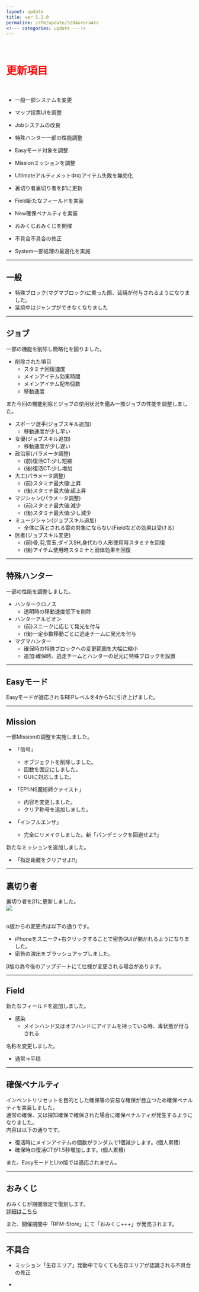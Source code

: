 ```yaml
---
layout: update
title: ver 5.2.0
permalink: /rfm/update/520AuroraArc
<!--- categories: update ---!> 
---
```



<br>
<h1 id="1"><font color="red">更新項目</font></h1><br>


           
+ <span class="green-badge">一般</span>一部システムを変更       

+ <span class="green-badge">マップ投票</span>UIを調整         

+ <span class="green-badge">Job</span>システムの改良     

+ <span class="green-badge">特殊ハンター</span>一部の性能調整    

+ <span class="green-badge">Easyモード</span>対象を調整    

+ <span class="green-badge">Mission</span>ミッションを調整    

+ <span class="green-badge">Ultimate</span>アルティメット中のアイテム失敗を無効化    

+ <span class="green-badge">裏切り者</span>裏切り者をβ1に更新    

+ <span class="green-badge">Field</span>新たなフィールドを実装      

+ <span class="red-badge">New</span>確保ペナルティを実装       

+ <span class="blue-badge">おみくじ</span>おみくじを開催  

+ <span class="yellow-badge">不具合</span>不具合の修正       

+ <span class="yellow-badge">System</span>一部処理の最適化を実施          
         
-----------------------------------------------------  
## 一般      

+  特殊ブロック(マグマブロック)に乗った際、延焼が付与されるようになりました。  
+  延焼中はジャンプができなくなりました  



-----------------------------------------------------  
## ジョブ    

一部の機能を削除し簡略化を図りました。  

+  削除された項目
   + スタミナ回復速度  
   + メインアイテム効果時間  
   + メインアイテム配布個数
   + 移動速度  
    
また今回の機能削除とジョブの使用状況を鑑み一部ジョブの性能を調整しました。  

+  スポーツ選手(ジョブスキル追加)
   + 移動速度が少し早い  
+  女優(ジョブスキル追加)
   + 移動速度が少し遅い 
+  政治家(パラメータ調整)
   + (前)復活CT:少し短縮
   + (後)復活CT:少し増加
+  大工(パラメータ調整)
   + (前)スタミナ最大値:上昇
   + (後)スタミナ最大値:超上昇
+  マジシャン(パラメータ調整)
   + (前)スタミナ最大値:減少
   + (後)スタミナ最大値:少し減少
+  ミュージシャン(ジョブスキル追加)
   + 全体に落とされる雷の対象にならない(Fieldなどの効果は受ける)  
+  医者(ジョブスキル変更)
   + (前)骨,羽,雪玉,ダイスSH,身代わり人形使用時スタミナを回復
   + (後)アイテム使用時スタミナと弱体効果を回復
   

-----------------------------------------------------  
## 特殊ハンター      

一部の性能を調整しました。   

+  ハンタークロノス  
   + 透明時の移動速度低下を削除    
+  ハンターアルビオン
   + (前)スニークに応じて発光を付与      
   + (後)一定歩数移動ごとに逃走チームに発光を付与      
+  マグマハンター  
   + 確保時の特殊ブロックへの変更範囲を大幅に縮小   
   + 追加:確保時、逃走チームとハンターの足元に特殊ブロックを設置   

   
-----------------------------------------------------  
## Easyモード      

Easyモードが適応されるREPレベルを4から5に引き上げました。  

-----------------------------------------------------  
## Mission      

一部Missionの調整を実施しました。

+  「信号」  
   + オブジェクトを削除しました。
   + 回数を固定にしました。  
   + GUIに対応しました。  
   
  
  
+  「EP1:NS魔術師クァイスト」
   + 内容を変更しました。  
   + クリア称号を追加しました。  
   
   
+  「インフルエンザ」
   + 完全にリメイクしました。新「パンデミックを回避せよ!!」  
   
新たなミッションを追加しました。
+  「指定距離をクリアせよ!!」
   

-----------------------------------------------------  
## 裏切り者        

裏切り者をβ1に更新しました。    
<a><img src="{{site.baseurl}}/public/images/rfm/uragiri.png"></a><br><br>

α版からの変更点は以下の通りです。  

+ iPhoneをスニーク+右クリックすることで密告GUIが開かれるようになりました。  
+ 密告の演出をブラッシュアップしました。  

  
<p class="alert alert-info">β版の為今後のアップデートにて仕様が変更される場合があります。</p>

-----------------------------------------------------  
## Field      

新たなフィールドを追加しました。
+  感染  
   + メインハンド又はオフハンドにアイテムを持っている時、毒状態が付与される  
  

名称を変更しました。    
+  通常→平穏



-----------------------------------------------------  
## 確保ペナルティ  

インベントリリセットを目的とした確保等の安易な確保が目立つため確保ペナルティを実装しました。  
通常の確保、又は探知確保で確保された場合に確保ペナルティが発生するようになりました。  
内容は以下の通りです。  
  
+ 復活時にメインアイテムの個数がランダムで1個減少します。(個人累積) 
+ 確保時の復活CTが1.5秒増加します。(個人累積) 
    
また、EasyモードとLite版では適応されません。  

----------------------------------------------------  
## おみくじ     

おみくじが期間限定で復刻します。  
[詳細はこちら]({{site.baseurl}}/rfm/hny2019#omi1)<br/>  

また、開催期間中「RFM-Store」にて「おみくじ+++」が発売されます。  


-----------------------------------------------------  
## 不具合      

+ ミッション「生存エリア」発動中でなくても生存エリアが認識される不具合の修正  

+  






